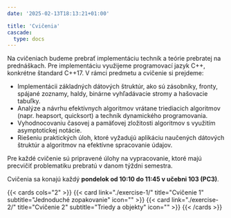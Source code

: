 ```yaml
---
date: '2025-02-13T18:13:21+01:00'

title: 'Cvičenia'
cascade:
  type: docs
---
```


Na cvičeniach budeme prebrať implementáciu techník a teórie prebratej na prednáškach. Pre implementáciu využijeme
programovací jazyk C++, konkrétne štandard C++17. V rámci predmetu a cvičenie si prejdeme:

- Implementácii základných dátových štruktúr, ako sú zásobníky, fronty, spájané zoznamy, haldy, binárne vyhľadávacie
  stromy a hašovacie tabuľky.
- Analýze a návrhu efektívnych algoritmov vrátane triediacich algoritmov (napr. heapsort, quicksort) a techník
  dynamického programovania.
- Vyhodnocovaniu časovej a pamäťovej zložitosti algoritmov s využitím asymptotickej notácie.
- Riešeniu praktických úloh, ktoré vyžadujú aplikáciu naučených dátových štruktúr a algoritmov na efektívne spracovanie
  údajov.

Pre každé cvičenie sú pripravené úlohy na vypracovanie, ktoré majú precvičiť problematiku prebratú v danom týždni semestra.

Cvičenia sa konajú každý **pondelok od 10:10 do 11:45 v učebni 103 (PC3)**.

{{< cards cols="2" >}}
  {{< card link="./exercise-1/" title="Cvičenie 1" subtitle="Jednoduché zopakovanie" icon="" >}}
  {{< card link="./exercise-2/" title="Cvičenie 2" subtitle="Triedy a objekty" icon="" >}}
{{< /cards >}}

